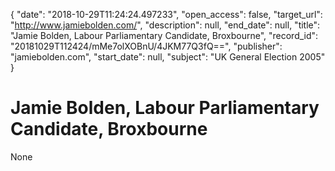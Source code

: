 {
  "date": "2018-10-29T11:24:24.497233", 
  "open_access": false, 
  "target_url": "http://www.jamiebolden.com/", 
  "description": null, 
  "end_date": null, 
  "title": "Jamie Bolden, Labour Parliamentary Candidate, Broxbourne", 
  "record_id": "20181029T112424/mMe7olXOBnU/4JKM77Q3fQ==", 
  "publisher": "jamiebolden.com", 
  "start_date": null, 
  "subject": "UK General Election 2005"
}

# Jamie Bolden, Labour Parliamentary Candidate, Broxbourne

None